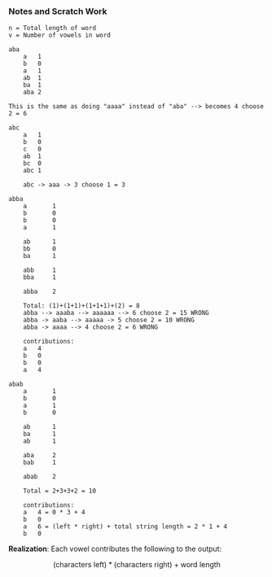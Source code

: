 ### Notes and Scratch Work

```
n = Total length of word
v = Number of vowels in word

aba
    a   1
    b   0
    a   1
    ab  1
    ba  1
    aba 2

This is the same as doing "aaaa" instead of "aba" --> becomes 4 choose 2 = 6

abc
    a   1
    b   0
    c   0
    ab  1
    bc  0
    abc 1

    abc -> aaa -> 3 choose 1 = 3

abba
    a       1
    b       0
    b       0
    a       1

    ab      1
    bb      0
    ba      1

    abb     1
    bba     1

    abba    2

    Total: (1)+(1+1)+(1+1+1)+(2) = 8
    abba --> aaaba --> aaaaaa --> 6 choose 2 = 15 WRONG
    abba -> aaba --> aaaaa -> 5 choose 2 = 10 WRONG
    abba -> aaaa --> 4 choose 2 = 6 WRONG

    contributions:
    a   4
    b   0
    b   0
    a   4

abab
    a       1
    b       0
    a       1
    b       0

    ab      1
    ba      1
    ab      1

    aba     2
    bab     1

    abab    2

    Total = 2+3+3+2 = 10

    contributions:
    a   4 = 0 * 3 + 4
    b   0
    a   6 = (left * right) + total string length = 2 * 1 + 4
    b   0

```

**Realization**: Each vowel contributes the following to the output:

$$(\text{characters left}) * (\text{characters right}) + \text{word length}$$
